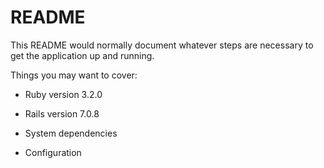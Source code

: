 # README

This README would normally document whatever steps are necessary to get the
application up and running.

Things you may want to cover:

* Ruby version 3.2.0

* Rails version 7.0.8

* System dependencies

* Configuration







